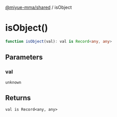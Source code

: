 [@miyue-mma/shared](../index.md) / isObject

# isObject()

```ts
function isObject(val): val is Record<any, any>
```

## Parameters

### val

`unknown`

## Returns

`val is Record<any, any>`
